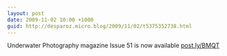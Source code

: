```yaml
---
layout: post
date: 2009-11-02 10:00 +1000
guid: http://desparoz.micro.blog/2009/11/02/t5375352738.html
---
```

Underwater Photography magazine Issue 51 is now available [post.ly/BMQT](http://post.ly/BMQT)
